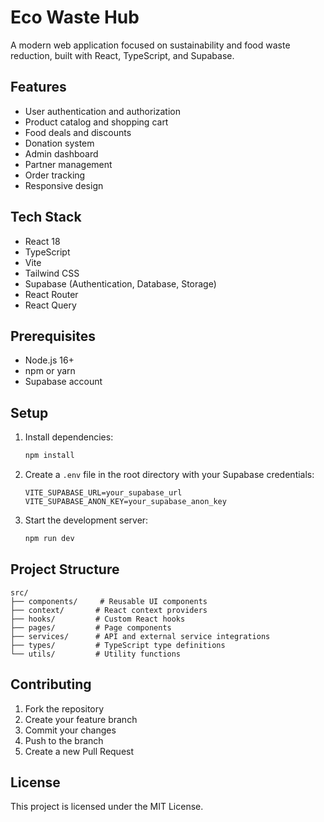 # Eco Waste Hub

A modern web application focused on sustainability and food waste reduction, built with React, TypeScript, and Supabase.

## Features

- User authentication and authorization
- Product catalog and shopping cart
- Food deals and discounts
- Donation system
- Admin dashboard
- Partner management
- Order tracking
- Responsive design

## Tech Stack

- React 18
- TypeScript
- Vite
- Tailwind CSS
- Supabase (Authentication, Database, Storage)
- React Router
- React Query

## Prerequisites

- Node.js 16+
- npm or yarn
- Supabase account

## Setup


1. Install dependencies:
   ```bash
   npm install
   ```

2. Create a `.env` file in the root directory with your Supabase credentials:
   ```
   VITE_SUPABASE_URL=your_supabase_url
   VITE_SUPABASE_ANON_KEY=your_supabase_anon_key
   ```

3. Start the development server:
   ```bash
   npm run dev
   ```

## Project Structure

```
src/
├── components/     # Reusable UI components
├── context/       # React context providers
├── hooks/         # Custom React hooks
├── pages/         # Page components
├── services/      # API and external service integrations
├── types/         # TypeScript type definitions
└── utils/         # Utility functions
```

## Contributing

1. Fork the repository
2. Create your feature branch
3. Commit your changes
4. Push to the branch
5. Create a new Pull Request

## License

This project is licensed under the MIT License. 